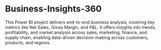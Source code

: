 # Business-Insights-360
This Power BI project delivers end-to-end business analysis, covering key metrics like Net Sales, Gross Margin, and P&amp;L. It offers insights into trends, profitability, and market analysis across sales, marketing, finance, and supply chain, enabling data-driven decision-making across customers, products, and regions.
